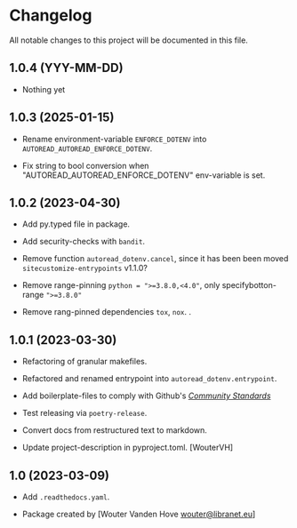 # Changelog

All notable changes to this project will be documented in this file.



## 1.0.4 (YYY-MM-DD)

- Nothing yet


## 1.0.3 (2025-01-15)

- Rename environment-variable ``ENFORCE_DOTENV`` into ``AUTOREAD_AUTOREAD_ENFORCE_DOTENV``.

- Fix string to bool conversion when "AUTOREAD_AUTOREAD_ENFORCE_DOTENV" env-variable is set.


## 1.0.2 (2023-04-30)

- Add py.typed file in package.

- Add security-checks with ``bandit``.

- Remove function ``autoread_dotenv.cancel``, since it has been been moved ``sitecustomize-entrypoints`` v1.1.0?

- Remove range-pinning ``python = ">=3.8.0,<4.0"``, only specifybotton-range ``">=3.8.0"``

- Remove rang-pinned dependencies ``tox``, ``nox``.          .


## 1.0.1 (2023-03-30)

- Refactoring of granular makefiles.

- Refactored and renamed entrypoint into ``autoread_dotenv.entrypoint``.

- Add boilerplate-files to comply with Github's [_Community Standards_](https://github.com/libranet/autoread-dotenv/community)

- Test releasing via ``poetry-release``.

- Convert docs from restructured text to markdown.

- Update project-description in pyproject.toml. [WouterVH]


## 1.0 (2023-03-09)

- Add ``.readthedocs.yaml``.

- Package created by [Wouter Vanden Hove <wouter@libranet.eu>]
